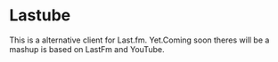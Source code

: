 # Lastube
This is a alternative client for Last.fm. Yet.Coming soon theres will be a mashup is based on LastFm and YouTube.

